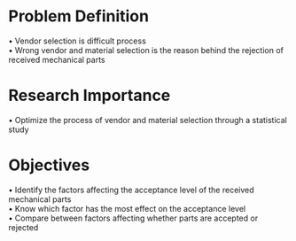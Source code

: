 # Problem Definition
• Vendor selection is difficult process <br />
• Wrong vendor and material selection is the reason behind the rejection of received mechanical parts <br />
# Research Importance
• Optimize the process of vendor and material selection through a statistical study<br />
# Objectives
• Identify the factors affecting the acceptance level of the received mechanical parts<br />
• Know which factor has the most effect on the acceptance level<br />
• Compare between factors affecting whether parts are accepted or rejected<br />



